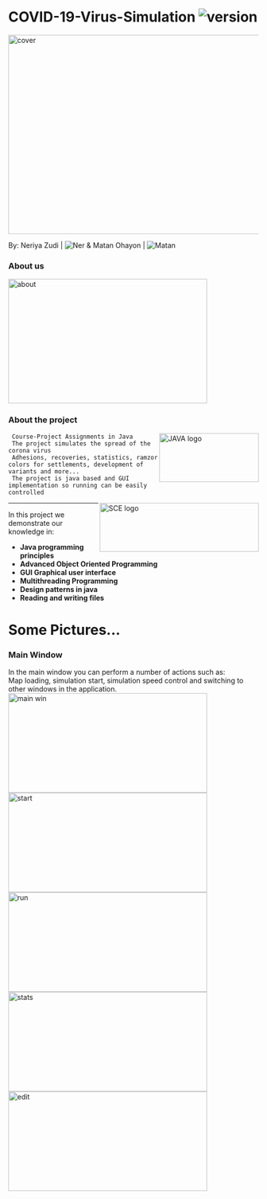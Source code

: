 # COVID-19-Virus-Simulation <img src="https://img.shields.io/badge/version-2.0-yellowgreen" alt="version" >

<img src="https://github.com/NeriyaZudi/COVID-19-Virus-Simulation/blob/master/pictures/cover.jpg" align="center"
     alt="cover" width="600" height="400">


 By: Neriya Zudi | <img src="https://img.shields.io/badge/Neriya-Programmer-blue" alt="Ner" > 
 & Matan Ohayon | <img src="https://img.shields.io/badge/Matan-Programmer-green" alt="Matan" >
   
<h3> About us </h3>
  <img src="https://github.com/NeriyaZudi/COVID-19-Virus-Simulation/blob/master/pictures/about.png" align="center"
     alt="about" width="400" height="250">
     
  <h3> About the project </h3>
   <img src="https://github.com/NeriyaZudi/COVID-19-Virus-Simulation/blob/master/pictures/Java_programming_language_logo.svg.png" align="right"
     alt="JAVA logo" width="200" height="98">

     Course-Project Assignments in Java
     The project simulates the spread of the corona virus
     Adhesions, recoveries, statistics, ramzor colors for settlements, development of variants and more...
     The project is java based and GUI implementation so running can be easily controlled

 <img src="https://upload.wikimedia.org/wikipedia/he/4/44/SCE_logo.png" align="right"
     alt="SCE logo" width="320" height="98">
  <hr>
    
   In this project we demonstrate our knowledge in:
   * **Java programming principles**
   * **Advanced Object Oriented Programming**
   * **GUI Graphical user interface**
   * **Multithreading Programming**
   * **Design patterns in java**
   * **Reading and writing files**

# Some Pictures...
<h3> Main Window </h3>
        In the main window you can perform a number of actions such as:<br> Map loading, simulation start, 
        simulation speed control and switching to other windows in the application.  
 <img src="https://github.com/NeriyaZudi/COVID-19-Virus-Simulation/blob/master/pictures/main%20window.png" align="center"
     alt="main win" width="400" height="200">
 <img src="https://github.com/NeriyaZudi/COVID-19-Virus-Simulation/blob/master/pictures/start.png" align="center"
     alt="start" width="400" height="200">
 <img src="https://github.com/NeriyaZudi/COVID-19-Virus-Simulation/blob/master/pictures/run.png" align="center"
     alt="run" width="400" height="200">
<img src="https://github.com/NeriyaZudi/COVID-19-Virus-Simulation/blob/master/pictures/stats.png" align="center"
     alt="stats" width="400" height="200">
<img src="https://github.com/NeriyaZudi/COVID-19-Virus-Simulation/blob/master/pictures/edit%20mut.png" align="center"
     alt="edit" width="400" height="200">
 
    
